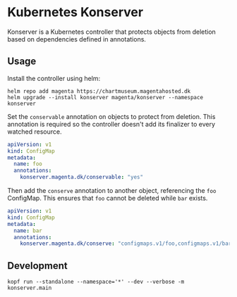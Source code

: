 <!--
SPDX-FileCopyrightText: 2021 Magenta ApS <https://magenta.dk>
SPDX-License-Identifier: MPL-2.0
-->
# Kubernetes Konserver
Konserver is a Kubernetes controller that protects objects from deletion based
on dependencies defined in annotations.

## Usage
Install the controller using helm:
```shell
helm repo add magenta https://chartmuseum.magentahosted.dk
helm upgrade --install konserver magenta/konserver --namespace konserver
```

Set the `conservable` annotation on objects to protect from deletion. This
annotation is required so the controller doesn't add its finalizer to every
watched resource.
```yaml
apiVersion: v1
kind: ConfigMap
metadata:
  name: foo
  annotations:
    konserver.magenta.dk/conservable: "yes"
```

Then add the `conserve` annotation to another object, referencing the `foo`
ConfigMap. This ensures that `foo` cannot be deleted while `bar` exists.
```yaml
apiVersion: v1
kind: ConfigMap
metadata:
  name: bar
  annotations:
    konserver.magenta.dk/conserve: "configmaps.v1/foo,configmaps.v1/bar"
```


## Development
```shell
kopf run --standalone --namespace='*' --dev --verbose -m konserver.main
```
